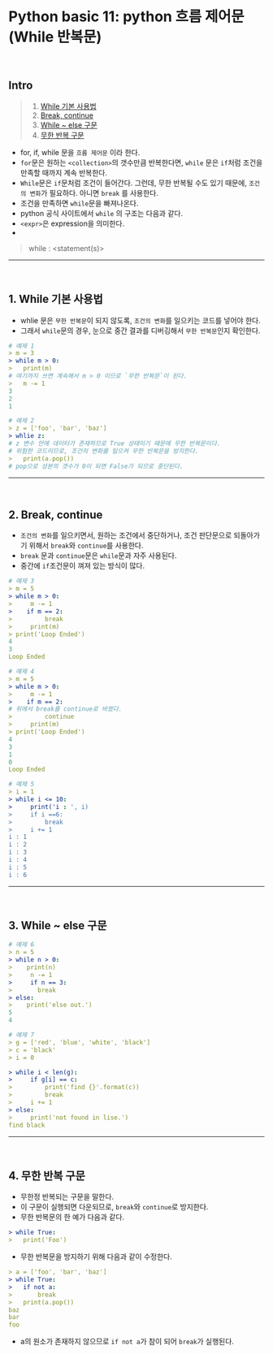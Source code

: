 # Python basic 11: python 흐름 제어문 (While 반복문)

<br>

## Intro

> 1. [While 기본 사용법]()
> 2. [Break, continue]()
> 3. [While ~ else 구문]()
> 4. [무한 반복 구문]()

- for, if, while 문을 `흐름 제어문` 이라 한다.
- `for`문은 원하는 `<collection>`의 갯수만큼 반복한다면, `while` 문은 `if`처럼 조건을 만족할 때까지 계속 반복한다.
- `While`문은 `if`문처럼 조건이 들어간다. 그런데, 무한 반복될 수도 있기 때문에, `조건의 변화`가 필요하다. 아니면 `break` 를 사용한다.
- 조건을 만족하면 `while`문을 빠져나온다.
- python 공식 사이트에서 `while` 의 구조는 다음과 같다.
- `<expr>`은 expression을 의미한다.
-

> while <expr>:
> <statement(s)>

---

<br>

## 1. While 기본 사용법

- whlie 문은 `무한 반복문`이 되지 않도록, `조건의 변화`를 일으키는 코드를 넣어야 한다.
- 그래서 `while`문의 경우, 눈으로 중간 결과를 디버깅해서 `무한 반복문`인지 확인한다.

```yml
# 예제 1
> m = 3
> while m > 0:
>   print(m)
# 여기까지 쓰면 계속해서 m > 0 이므로 `무한 반복문`이 된다.
>   m -= 1
3
2
1

# 예제 2
> z = ['foo', 'bar', 'baz']
> whlie z:
# z 변수 안에 데이터가 존재하므로 True 상태이기 때문에 무한 반복문이다.
# 위험한 코드이므로, 조건의 변화를 일으켜 무한 반복문을 방지한다.
>   print(a.pop())
# pop으로 성분의 갯수가 0이 되면 False가 되므로 중단된다.

```

---

<br>

## 2. Break, continue

- `조건의 변화`를 일으키면서, 원하는 조건에서 중단하거나, 조건 판단문으로 되돌아가기 위해서 `break`와 `continue`를 사용한다.
- `break` 문과 `continue`문은 `while`문과 자주 사용된다.
- 중간에 `if`조건문이 껴져 있는 방식이 많다.

```yml
# 예제 3
> m = 5
> while m > 0:
>     m -= 1
>    if m == 2:
>         break
>     print(m)
> print('Loop Ended')
4
3
Loop Ended

# 예제 4
> m = 5
> while m > 0:
>     m -= 1
>    if m == 2:
# 위에서 break를 continue로 바꿨다.
>         continue
>     print(m)
> print('Loop Ended')
4
3
1
0
Loop Ended

# 예제 5
> i = 1
> while i <= 10:
>     print('i : ', i)
>     if i ==6:
>         break
>     i += 1
i : 1
i : 2
i : 3
i : 4
i : 5
i : 6
```

---

<br>

## 3. While ~ else 구문

```yml
# 예제 6
> n = 5
> while n > 0:
>    print(n)
>     n -= 1
>     if n == 3:
>       break
> else:
>    print('else out.')
5
4

# 예제 7
> g = ['red', 'blue', 'white', 'black']
> c = 'black'
> i = 0

> while i < len(g):
>     if g[i] == c:
>         print('find {}'.format(c))
>         break
>     i += 1
> else:
>     print('not found in lise.')
find black

```

---

<br>

## 4. 무한 반복 구문

- 무한정 반복되는 구문을 말한다.
- 이 구문이 실행되면 다운되므로, `break`와 `continue`로 방지한다.
- 무한 반복문의 한 예가 다음과 같다.

```yml
> while True:
>   print('Foo')
```

- 무한 반복문을 방지하기 위해 다음과 같이 수정한다.

```yml
> a = ['foo', 'bar', 'baz']
> while True:
>   if not a:
>       break
>   print(a.pop())
baz
bar
foo
```

- a의 원소가 존재하지 않으므로 `if not a`가 참이 되어 `break`가 실행된다.
